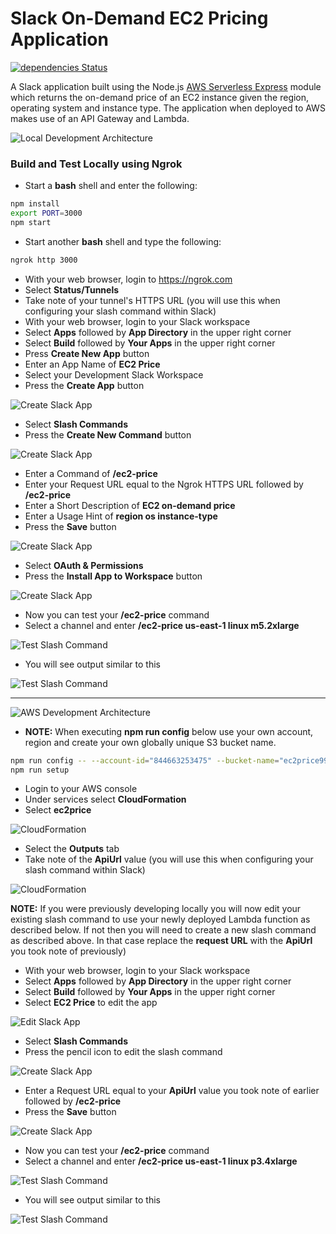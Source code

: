 # Slack On-Demand EC2 Pricing Application

[![dependencies Status](https://david-dm.org/joeireland/slack-ec2-price/status.svg)](https://david-dm.org/joeireland/slack-ec2-price)

A Slack application built using the Node.js [AWS Serverless Express](https://github.com/awslabs/aws-serverless-express) module which returns the on-demand price of an EC2 instance given the region, operating system and instance type. The application when deployed to AWS makes use of an API Gateway and Lambda.

![Local Development Architecture](images/local-dev-architecture.png)

### Build and Test Locally using Ngrok

- Start a **bash** shell and enter the following:

```bash
npm install
export PORT=3000
npm start
```

- Start another **bash** shell and type the following:

```bash
ngrok http 3000
```

- With your web browser, login to https://ngrok.com
- Select **Status/Tunnels**
- Take note of your tunnel's HTTPS URL (you will use this when configuring your slash command within Slack)
- With your web browser, login to your Slack workspace
- Select **Apps** followed by **App Directory** in the upper right corner
- Select **Build** followed by **Your Apps** in the upper right corner
- Press **Create New App** button
- Enter an App Name of **EC2 Price**
- Select your Development Slack Workspace
- Press the **Create App** button

![Create Slack App](images/create-slack-app.png)

- Select **Slash Commands**
- Press the **Create New Command** button

![Create Slack App](images/create-slash-command.png)

- Enter a Command of **/ec2-price**
- Enter your Request URL equal to the Ngrok HTTPS URL followed by **/ec2-price**
- Enter a Short Description of **EC2 on-demand price**
- Enter a Usage Hint of **region os instance-type**
- Press the **Save** button

![Create Slack App](images/create-slash-command2.png)

- Select **OAuth & Permissions**
- Press the **Install App to Workspace** button

![Create Slack App](images/install-slack-app.png)

- Now you can test your **/ec2-price** command
- Select a channel and enter **/ec2-price us-east-1 linux m5.2xlarge**

![Test Slash Command](images/test-slash-command.png)

- You will see output similar to this

![Test Slash Command](images/test-slash-command2.png)

---

![AWS Development Architecture](images/aws-dev-architecture.png)

- **NOTE:** When executing **npm run config** below use your own account, region and create your own globally unique S3 bucket name.

```bash
npm run config -- --account-id="844663253475" --bucket-name="ec2price9912" --function-name="ec2price" --region="us-east-1"
npm run setup
```

- Login to your AWS console
- Under services select **CloudFormation**
- Select **ec2price**

![CloudFormation](images/aws-cloudformation.png)

- Select the **Outputs** tab
- Take note of the **ApiUrl** value (you will use this when configuring your slash command within Slack)

![CloudFormation](images/aws-cloudformation2.png)

**NOTE:** If you were previously developing locally you will now edit your existing slash command to use your newly deployed Lambda function as described below. If not then you will need to create a new slash command as described above. In that case replace the **request URL** with the **ApiUrl** you took note of previously)

- With your web browser, login to your Slack workspace
- Select **Apps** followed by **App Directory** in the upper right corner
- Select **Build** followed by **Your Apps** in the upper right corner
- Select **EC2 Price** to edit the app

![Edit Slack App](images/edit-slack-app.png)

- Select **Slash Commands**
- Press the pencil icon to edit the slash command

![Create Slack App](images/edit-slash-command.png)

- Enter a Request URL equal to your **ApiUrl** value you took note of earlier followed by **/ec2-price**
- Press the **Save** button

![Create Slack App](images/edit-slash-command2.png)

- Now you can test your **/ec2-price** command
- Select a channel and enter **/ec2-price us-east-1 linux p3.4xlarge**

![Test Slash Command](images/test-slash-command.png)

- You will see output similar to this

![Test Slash Command](images/test-slash-command2.png)
